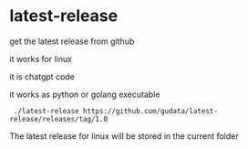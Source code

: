 # latest-release
get the latest release from github

it works for linux

it is chatgpt code

it works as python or golang executable

```
 ./latest-release https://github.com/gudata/latest-release/releases/tag/1.0
```

The latest release for linux will be stored in the current folder
